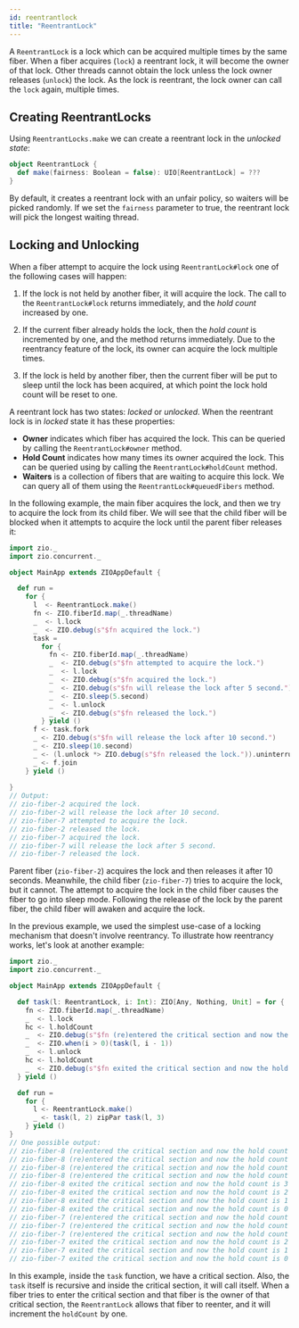 ```yaml
---
id: reentrantlock 
title: "ReentrantLock"
---
```


A `ReentrantLock` is a lock which can be acquired multiple times by the same fiber. When a fiber acquires (`lock`) a reentrant lock, it will become the owner of that lock. Other threads cannot obtain the lock unless the lock owner releases (`unlock`) the lock. As the lock is reentrant, the lock owner can call the `lock` again, multiple times.

## Creating ReentrantLocks

Using `ReentrantLocks.make` we can create a reentrant lock in the _unlocked state_:

```scala
object ReentrantLock {
  def make(fairness: Boolean = false): UIO[ReentrantLock] = ???
}
```

By default, it creates a reentrant lock with an unfair policy, so waiters will be picked randomly. If we set the `fairness` parameter to true, the reentrant lock will pick the longest waiting thread.

## Locking and Unlocking

When a fiber attempt to acquire the lock using `ReentrantLock#lock` one of the following cases will happen:

1. If the lock is not held by another fiber, it will acquire the lock. The call to the `ReentrantLock#lock` returns immediately, and the _hold count_ increased by one.

2. If the current fiber already holds the lock, then the _hold count_ is incremented by one, and the method returns immediately. Due to the reentrancy feature of the lock, its owner can acquire the lock multiple times.

3. If the lock is held by another fiber, then the current fiber will be put to sleep until the lock has been acquired, at which point the lock hold count will be reset to one.

A reentrant lock has two states: _locked_ or _unlocked_. When the reentrant lock is in _locked_ state it has these properties:
- **Owner** indicates which fiber has acquired the lock. This can be queried by calling the `ReentrantLock#owner` method.
- **Hold Count** indicates how many times its owner acquired the lock. This can be queried using by calling the `ReentrantLock#holdCount` method.
- **Waiters** is a collection of fibers that are waiting to acquire this lock. We can query all of them using the `ReentrantLock#queuedFibers` method.

In the following example, the main fiber acquires the lock, and then we try to acquire the lock from its child fiber. We will see that the child fiber will be blocked when it attempts to acquire the lock until the parent fiber releases it:

```scala mdoc:compile-only
import zio._
import zio.concurrent._

object MainApp extends ZIOAppDefault {

  def run =
    for {
      l  <- ReentrantLock.make()
      fn <- ZIO.fiberId.map(_.threadName)
      _  <- l.lock
      _  <- ZIO.debug(s"$fn acquired the lock.")
      task =
        for {
          fn <- ZIO.fiberId.map(_.threadName)
          _  <- ZIO.debug(s"$fn attempted to acquire the lock.")
          _  <- l.lock
          _  <- ZIO.debug(s"$fn acquired the lock.")
          _  <- ZIO.debug(s"$fn will release the lock after 5 second.")
          _  <- ZIO.sleep(5.second)
          _  <- l.unlock
          _  <- ZIO.debug(s"$fn released the lock.")
        } yield ()
      f <- task.fork
      _ <- ZIO.debug(s"$fn will release the lock after 10 second.")
      _ <- ZIO.sleep(10.second)
      _ <- (l.unlock *> ZIO.debug(s"$fn released the lock.")).uninterruptible
      _ <- f.join
    } yield ()
    
}
// Output:
// zio-fiber-2 acquired the lock.
// zio-fiber-2 will release the lock after 10 second.
// zio-fiber-7 attempted to acquire the lock.
// zio-fiber-2 released the lock.
// zio-fiber-7 acquired the lock.
// zio-fiber-7 will release the lock after 5 second.
// zio-fiber-7 released the lock.
```

Parent fiber (`zio-fiber-2`) acquires the lock and then releases it after 10 seconds. Meanwhile, the child fiber (`zio-fiber-7`) tries to acquire the lock, but it cannot. The attempt to acquire the lock in the child fiber causes the fiber to go into sleep mode. Following the release of the lock by the parent fiber, the child fiber will awaken and acquire the lock.

In the previous example, we used the simplest use-case of a locking mechanism that doesn't involve reentrancy. To illustrate how reentrancy works, let's look at another example:

```scala mdoc:compile-only
import zio._
import zio.concurrent._

object MainApp extends ZIOAppDefault {

  def task(l: ReentrantLock, i: Int): ZIO[Any, Nothing, Unit] = for {
    fn <- ZIO.fiberId.map(_.threadName)
    _  <- l.lock
    hc <- l.holdCount
    _  <- ZIO.debug(s"$fn (re)entered the critical section and now the hold count is $hc")
    _  <- ZIO.when(i > 0)(task(l, i - 1))
    _  <- l.unlock
    hc <- l.holdCount
    _  <- ZIO.debug(s"$fn exited the critical section and now the hold count is $hc")
  } yield ()

  def run =
    for {
      l <- ReentrantLock.make()
      _ <- task(l, 2) zipPar task(l, 3)
    } yield ()
}
// One possible output:
// zio-fiber-8 (re)entered the critical section and now the hold count is 1
// zio-fiber-8 (re)entered the critical section and now the hold count is 2
// zio-fiber-8 (re)entered the critical section and now the hold count is 3
// zio-fiber-8 (re)entered the critical section and now the hold count is 4
// zio-fiber-8 exited the critical section and now the hold count is 3
// zio-fiber-8 exited the critical section and now the hold count is 2
// zio-fiber-8 exited the critical section and now the hold count is 1
// zio-fiber-8 exited the critical section and now the hold count is 0
// zio-fiber-7 (re)entered the critical section and now the hold count is 1
// zio-fiber-7 (re)entered the critical section and now the hold count is 2
// zio-fiber-7 (re)entered the critical section and now the hold count is 3
// zio-fiber-7 exited the critical section and now the hold count is 2
// zio-fiber-7 exited the critical section and now the hold count is 1
// zio-fiber-7 exited the critical section and now the hold count is 0
```

In this example, inside the `task` function, we have a critical section. Also, the `task` itself is recursive and inside the critical section, it will call itself. When a fiber tries to enter the critical section and that fiber is the owner of that critical section, the `ReentrantLock` allows that fiber to reenter, and it will increment the `holdCount` by one.


